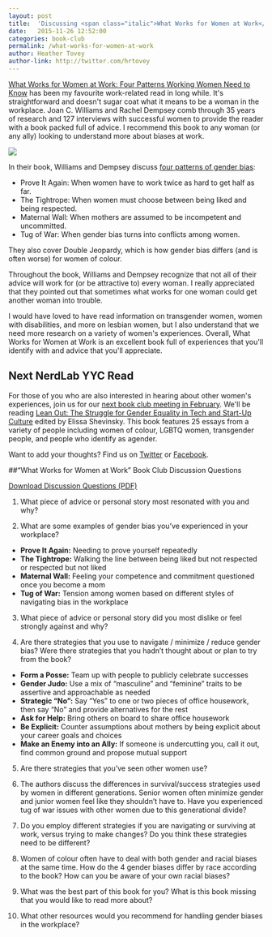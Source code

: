 ```yaml
---
layout: post
title:  'Discussing <span class="italic">What Works for Women at Work</span> by Joan C. Williams and Rachel Dempsey'
date:   2015-11-26 12:52:00
categories: book-club
permalink: /what-works-for-women-at-work
author: Heather Tovey
author-link: http://twitter.com/hrtovey
---
```

<span class="italic">[What Works for Women at Work: Four Patterns Working Women Need to Know](https://www.goodreads.com/book/show/17920210-what-works-for-women-at-work)</span> has been my favourite work-related read in long while. It's straightforward and doesn't sugar coat what it means to be a woman in the workplace. Joan C. Williams and Rachel Dempsey comb through 35 years of research and 127 interviews with successful women to provide the reader with a book packed full of advice. I recommend this book to any woman (or any ally) looking to understand more about biases at work.

<div class="post-image image-caption">
	<img class="align-center" src="{{site.baseurl}}/img/posts/20151126/what-works-for-women-at-work.png">
</div>

In their book, Williams and Dempsey discuss [four patterns of gender bias](http://www.genderbiasbingo.com/):

- Prove It Again: When women have to work twice as hard to get half as far.
- The Tightrope: When women must choose between being liked and being respected.
- Maternal Wall: When mothers are assumed to be incompetent and uncommitted.
- Tug of War: When gender bias turns into conflicts among women.

They also cover Double Jeopardy, which is how gender bias differs (and is often worse) for women of colour.

Throughout the book, Williams and Dempsey recognize that not all of their advice will work for (or be attractive to) every woman. I really appreciated that they pointed out that sometimes what works for one woman could get another woman into trouble.

I would have loved to have read information on transgender women, women with disabilities, and more on lesbian women, but I also understand that we need more research on a variety of women's experiences. Overall, <span class="italic">What Works for Women at Work</span> is an excellent book full of experiences that you'll identify with and advice that you'll appreciate.

## Next NerdLab YYC Read
For those of you who are also interested in hearing about other women's experiences, join us for our [next book club meeting in February](http://www.meetup.com/NerdLab-YYC/events/225924656/). We'll be reading [Lean Out: The Struggle for Gender Equality in Tech and Start-Up Culture](https://www.goodreads.com/book/show/25258567-lean-out) edited by Elissa Shevinsky. This book features 25 essays from a variety of people including women of colour, LGBTQ women, transgender people, and people who identify as agender.

Want to add your thoughts? Find us on <a href="https://twitter.com/nerdlabyyc">Twitter</a> or <a href="https://www.facebook.com/NerdLabYYC">Facebook</a>.

##“What Works for Women at Work” Book Club Discussion Questions

<a class="small-text" href="{{site.baseurl}}/assets/what_works_for_women_at_work_questions.pdf">Download Discussion Questions (PDF)</a>

1.	What piece of advice or personal story most resonated with you and why?

2.	What are some examples of gender bias you’ve experienced in your workplace?
  - **Prove It Again:** Needing to prove yourself repeatedly
  - **The Tightrope:** Walking the line between being liked but not respected or respected but not liked 
  - **Maternal Wall:** Feeling your competence and commitment questioned once you become a mom 
  - **Tug of War:** Tension among women based on different styles of navigating bias in the workplace

3.	What piece of advice or personal story did you most dislike or feel strongly against and why?

4.	Are there strategies that you use to navigate / minimize / reduce gender bias? Were there strategies that you hadn’t thought about or plan to try from the book?	
  - **Form a Posse:** Team up with people to publicly celebrate successes		
  - **Gender Judo:** Use a mix of “masculine” and “feminine” traits to be assertive and approachable as needed
  - **Strategic “No”:** Say “Yes” to one or two pieces of office housework, then say “No” and provide alternatives for the rest				
  - **Ask for Help:** Bring others on board to share office housework 
  - **Be Explicit:** Counter assumptions about mothers by being explicit about your career goals and choices
  - **Make an Enemy into an Ally:** If someone is undercutting you, call it out, find common ground and propose mutual support 

5.	Are there strategies that you’ve seen other women use?

6.	The authors discuss the differences in survival/success strategies used by women in different generations. Senior women often minimize gender and junior women feel like they shouldn’t have to. Have you experienced tug of war issues with other women due to this generational divide?

7.	Do you employ different strategies if you are navigating or surviving at work, versus trying to make changes? Do you think these strategies need to be different?

8.	Women of colour often have to deal with both gender and racial biases at the same time. How do the 4 gender biases differ by race according to the book? How can you be aware of your own racial biases?

9.	What was the best part of this book for you? What is this book missing that you would like to read more about?

10.	What other resources would you recommend for handling gender biases in the workplace?



